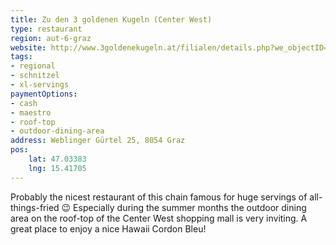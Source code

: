 ```yaml
---
title: Zu den 3 goldenen Kugeln (Center West)
type: restaurant
region: aut-6-graz
website: http://www.3goldenekugeln.at/filialen/details.php?we_objectID=477
tags:
- regional
- schnitzel
- xl-servings
paymentOptions:
- cash
- maestro
- roof-top
- outdoor-dining-area
address: Weblinger Gürtel 25, 8054 Graz
pos:
    lat: 47.03383
    lng: 15.41705
---
```


Probably the nicest restaurant of this chain famous for huge servings of 
all-things-fried 😉 Especially during the summer months the outdoor dining
area on the roof-top of the Center West shopping mall is very inviting. A great
place to enjoy a nice Hawaii Cordon Bleu!
